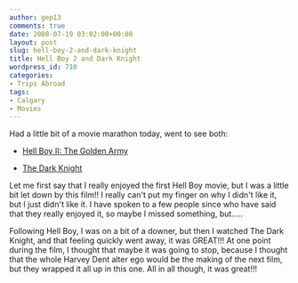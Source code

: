 ```yaml
---
author: gep13
comments: true
date: 2008-07-19 03:02:00+00:00
layout: post
slug: hell-boy-2-and-dark-knight
title: Hell Boy 2 and Dark Knight
wordpress_id: 710
categories:
- Trips Abroad
tags:
- Calgary
- Movies
---
```


Had a little bit of a movie marathon today, went to see both:

 

  
  * [Hell Boy II: The Golden Army](http://www.imdb.com/title/tt0411477/)
   
  * [The Dark Knight](http://www.imdb.com/title/tt0468569/)
 

Let me first say that I really enjoyed the first Hell Boy movie, but I was a little bit let down by this film!! I really can't put my finger on why I didn't like it, but I just didn't like it. I have spoken to a few people since who have said that they really enjoyed it, so maybe I missed something, but.....

 

Following Hell Boy, I was on a bit of a downer, but then I watched The Dark Knight, and that feeling quickly went away, it was GREAT!!! At one point during the film, I thought that maybe it was going to stop, because I thought that the whole Harvey Dent alter ego would be the making of the next film, but they wrapped it all up in this one. All in all though, it was great!!!
